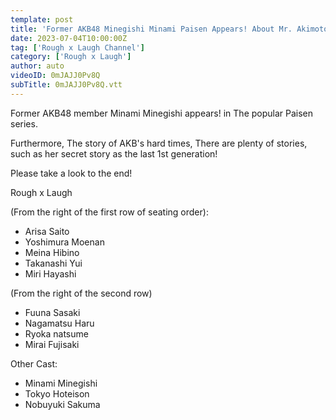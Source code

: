 ```yaml
---
template: post
title: 'Former AKB48 Minegishi Minami Paisen Appears! About Mr. Akimoto [distribution of sheet masks]'
date: 2023-07-04T10:00:00Z
tag: ['Rough x Laugh Channel']
category: ['Rough x Laugh']
author: auto 
videoID: 0mJAJJ0Pv8Q
subTitle: 0mJAJJ0Pv8Q.vtt
---
```

Former AKB48 member Minami Minegishi appears! in The popular Paisen series.

Furthermore,
The story of AKB's hard times, There are plenty of stories, such as her secret story as the last 1st generation!

Please take a look to the end!

Rough x Laugh

(From the right of the first row of seating order):

- Arisa Saito
- Yoshimura Moenan
- Meina Hibino
- Takanashi Yui
- Miri Hayashi

(From the right of the second row)

- Fuuna Sasaki
- Nagamatsu Haru
- Ryoka natsume
- Mirai Fujisaki

Other Cast:

- Minami Minegishi
- Tokyo Hoteison
- Nobuyuki Sakuma